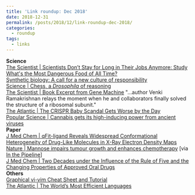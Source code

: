 ```yaml
---
title: 'Link roundup: Dec 2018'
date: 2018-12-31
permalink: /posts/2018/12/link-roundup-dec-2018/
categories:
  - roundup
tags:
  - links
---
```


**Science**  
[The Scientist \| Scientists Don’t Stay for Long in Their Jobs Anymore: Study](https://www.the-scientist.com/news-opinion/scientists-dont-stay-for-long-in-their-jobs-anymore--study-65200)  
[What's the Most Dangerous Food of All Time?](https://gizmodo.com/whats-the-most-dangerous-food-of-all-time-1830979433)  
[Synthetic biology: A call for a new culture of responsibility](https://thebulletin.org/2018/12/synthetic-biology-a-call-for-a-new-culture-of-responsibility/)  
[Science \| Chess, a _Drosophila_ of reasoning](http://science.sciencemag.org/content/362/6419/1087)  
[The Scientist \| Book Excerpt from Gene Machine](https://www.the-scientist.com/reading-frames/book-excerpt-from-gene-machine-65171)
"...author Venki Ramakrishnan relays the moment when he and collaborators finally solved the structure of a ribosomal subunit."  
[The Atlantic \| The CRISPR Baby Scandal Gets Worse by the Day](https://www.theatlantic.com/science/archive/2018/12/15-worrying-things-about-crispr-babies-scandal/577234/)  
[Popular Science \| Cannabis gets its high-inducing power from ancient viruses](https://www.popsci.com/ancient-viruses-cannabis-genome)  
**Paper**  
[J Med Chem \| qFit-ligand Reveals Widespread Conformational Heterogeneity of Drug-Like Molecules in X-Ray Electron Density Maps](http://pubs.acs.org/doi/10.1021/acs.jmedchem.8b01292)  
[Nature \| Mannose impairs tumour growth and enhances chemotherapy](https://www.nature.com/articles/s41586-018-0729-3) [via [In the Pipeline](https://blogs.sciencemag.org/pipeline/archives/2018/12/05/mannose-and-cancer)]  
[J Med Chem \| Two Decades under the Influence of the Rule of Five and the Changing Properties of Approved Oral Drugs](http://pubs.acs.org/doi/10.1021/acs.jmedchem.8b00686)  
**Others**   
[Graphical vi-vim Cheat Sheet and Tutorial](http://www.viemu.com/a_vi_vim_graphical_cheat_sheet_tutorial.html)  
[The Atlantic \| The World’s Most Efficient Languages](https://www.theatlantic.com/international/archive/2016/06/complex-languages/489389/)  
